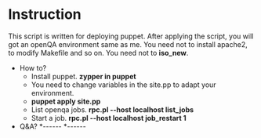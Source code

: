 Instruction
===========
This script is written for deploying puppet.
After applying the script, you will got an openQA environment same as me.
You need not to install apache2, to modify Makefile and so on.
You need not to **iso_new**.
* How to?
    * Install puppet. __zypper in puppet__
    * You need to change variables in the site.pp to adapt your environment.
    * __puppet apply site.pp__
    + List openqa jobs.  **rpc.pl --host localhost list_jobs**
    + Start a job.  **rpc.pl --host localhost job_restart 1**    
* Q&A?
    *------
    *------
